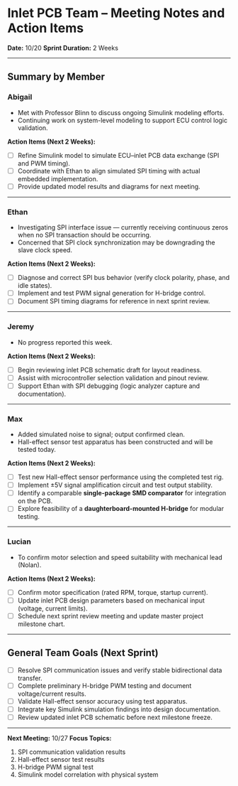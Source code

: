 # Inlet PCB Team – Meeting Notes and Action Items  
**Date:** 10/20
**Sprint Duration:** 2 Weeks  

---

## Summary by Member

### Abigail
- Met with Professor Blinn to discuss ongoing Simulink modeling efforts.  
- Continuing work on system-level modeling to support ECU control logic validation.

**Action Items (Next 2 Weeks):**
- [ ] Refine Simulink model to simulate ECU–inlet PCB data exchange (SPI and PWM timing).  
- [ ] Coordinate with Ethan to align simulated SPI timing with actual embedded implementation.  
- [ ] Provide updated model results and diagrams for next meeting.

---

### Ethan
- Investigating SPI interface issue — currently receiving continuous zeros when no SPI transaction should be occurring.  
- Concerned that SPI clock synchronization may be downgrading the slave clock speed.

**Action Items (Next 2 Weeks):**
- [ ] Diagnose and correct SPI bus behavior (verify clock polarity, phase, and idle states).  
- [ ] Implement and test PWM signal generation for H-bridge control.  
- [ ] Document SPI timing diagrams for reference in next sprint review.

---

### Jeremy
- No progress reported this week.

**Action Items (Next 2 Weeks):**
- [ ] Begin reviewing inlet PCB schematic draft for layout readiness.  
- [ ] Assist with microcontroller selection validation and pinout review.  
- [ ] Support Ethan with SPI debugging (logic analyzer capture and documentation).

---

### Max
- Added simulated noise to signal; output confirmed clean.  
- Hall-effect sensor test apparatus has been constructed and will be tested today.

**Action Items (Next 2 Weeks):**
- [ ] Test new Hall-effect sensor performance using the completed test rig.  
- [ ] Implement ±5V signal amplification circuit and test output stability.  
- [ ] Identify a comparable **single-package SMD comparator** for integration on the PCB.  
- [ ] Explore feasibility of a **daughterboard-mounted H-bridge** for modular testing.

---

### Lucian
- To confirm motor selection and speed suitability with mechanical lead (Nolan).  

**Action Items (Next 2 Weeks):**
- [ ] Confirm motor specification (rated RPM, torque, startup current).  
- [ ] Update inlet PCB design parameters based on mechanical input (voltage, current limits).  
- [ ] Schedule next sprint review meeting and update master project milestone chart.

---

## General Team Goals (Next Sprint)
- [ ] Resolve SPI communication issues and verify stable bidirectional data transfer.  
- [ ] Complete preliminary H-bridge PWM testing and document voltage/current results.  
- [ ] Validate Hall-effect sensor accuracy using test apparatus.  
- [ ] Integrate key Simulink simulation findings into design documentation.  
- [ ] Review updated inlet PCB schematic before next milestone freeze.

---

**Next Meeting:** 10/27
**Focus Topics:**  
1. SPI communication validation results  
2. Hall-effect sensor test results  
3. H-bridge PWM signal test  
4. Simulink model correlation with physical system
